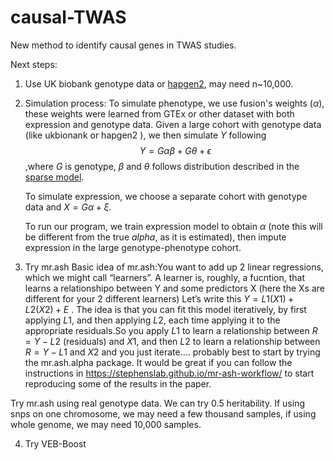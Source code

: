# causal-TWAS

New method to identify causal genes in TWAS studies. 

Next steps: 

1. Use UK biobank genotype data or [hapgen2](https://mathgen.stats.ox.ac.uk/genetics_software/hapgen/hapgen2.html), may need n~10,000.

2. Simulation process:
To simulate phenotype, we use fusion's weights ($\alpha$), these weights were learned from GTEx or other dataset with both expression and genotype data. Given a large cohort with genotype data (like ukbionank or hapgen2 ), we then simulate $Y$ following 
$$Y= G\alpha\beta + G\theta+ \epsilon$$ ,where $G$ is genotype, $\beta$ and $\theta$ follows distribution described in the [sparse model](sparse_model.html). 

    To simulate expression, we choose a separate cohort with genotype data and $X =  G\alpha + \xi$. 

    To run our program, we train expression model to obtain $\alpha$ (note this will be different from the true $alpha$, as it is estimated), then impute expression in the large genotype-phenotype cohort.

3. Try mr.ash
Basic idea of mr.ash:You want to add up 2 linear regressions, which we might call “learners”.
A learner is, roughly, a fucntion, that learns a relationshipo between Y and some predictors X
(here the Xs are different for your 2 different learners) Let’s write this $Y=L1(X1) + L2(X2) + E$
. The idea is that you can fit this model iteratively, by first applying $L1$, and then applying $L2$, each time applying it to the appropriate residuals.So you apply $L1$ to learn a relationship between $R=Y-L2$ (residuals) and $X1$, and then $L2$ to learn a relationship between $R=Y-L1$ and $X2$ and you just iterate….
probably best to start by trying the mr.ash.alpha package. It would be great if you can follow the instructions in https://stephenslab.github.io/mr-ash-workflow/ to start reproducing some of the results in the paper.

Try mr.ash using real genotype data. We can try 0.5 heritability. If using snps on one chromosome, we may need a few thousand samples, if using whole genome, we may need 10,000 samples. 

4. Try VEB-Boost

